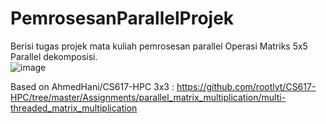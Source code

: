 # PemrosesanParallelProjek
Berisi tugas projek mata kuliah pemrosesan parallel
Operasi Matriks 5x5 Parallel dekomposisi. <br>
![image](https://user-images.githubusercontent.com/72824435/119491411-d91a7300-bd98-11eb-887b-c65bf2e75284.png)


Based on AhmedHani/CS617-HPC 3x3 :
https://github.com/rootlyt/CS617-HPC/tree/master/Assignments/parallel_matrix_multiplication/multi-threaded_matrix_multiplication
